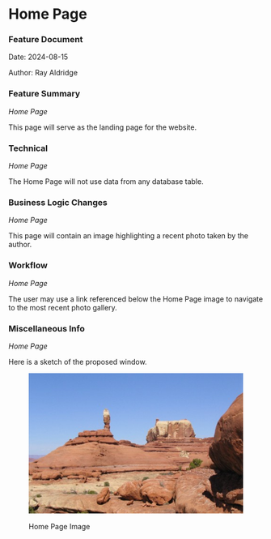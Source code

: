 # Home Page

### Feature Document

Date: 2024-08-15

Author: Ray Aldridge

### Feature Summary

_Home Page_

This page will serve as the landing page for the website.

### Technical

_Home Page_

The Home Page will not use data from any database table.

### Business Logic Changes

_Home Page_

This page will contain an image highlighting a recent photo taken by the author.

### Workflow

_Home Page_

The user may use a link referenced below the Home Page image to navigate to the most recent photo gallery.

### Miscellaneous Info

_Home Page_

Here is a sketch of the proposed window.



<figure><img src="../.gitbook/assets/Canyonlands_national_park.jpg" alt=""><figcaption><p>Home Page Image</p></figcaption></figure>
